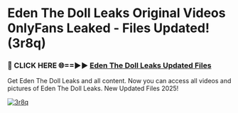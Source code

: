 # Eden The Doll Leaks Original Videos 0nlyFans Leaked - Files Updated! (3r8q)

<h3>🔴 CLICK HERE 🌐==►► <a href="https://tinyurl.com/ehrbuxhb" rel="nofollow">Eden The Doll Leaks Updated Files</a></h3>

Get Eden The Doll Leaks and all content. Now you can access all videos and pictures of Eden The Doll Leaks. New Updated Files 2025!

[![3r8q](https://i.imgur.com/lVYEuWS.gif)](https://tinyurl.com/ehrbuxhb)
